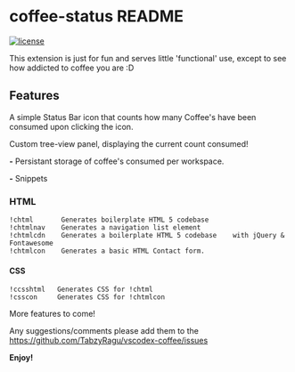 # coffee-status README

[![license](https://img.shields.io/badge/license-GPL-brightgreen.svg)](https://github.com/TabzyRagu/vscodex-coffee/master/LICENSE.md)

This extension is just for fun and serves little 'functional' use, except to see how addicted to coffee you are :D

## Features

A simple Status Bar icon that counts how many Coffee's have been consumed upon clicking the icon.

Custom tree-view panel, displaying the current count consumed!

**-** Persistant storage of coffee's consumed per workspace.

**-** Snippets

### HTML

    !chtml       Generates boilerplate HTML 5 codebase
    !chtmlnav    Generates a navigation list element
    !chtmlcdn    Generates a boilerplate HTML 5 codebase    with jQuery & Fontawesome
    !chtmlcon    Generates a basic HTML Contact form.

#### CSS

    !ccsshtml   Generates CSS for !chtml
    !csscon     Generates CSS for !chtmlcon

More features to come!

Any suggestions/comments please add them to the <https://github.com/TabzyRagu/vscodex-coffee/issues>

**Enjoy!**
